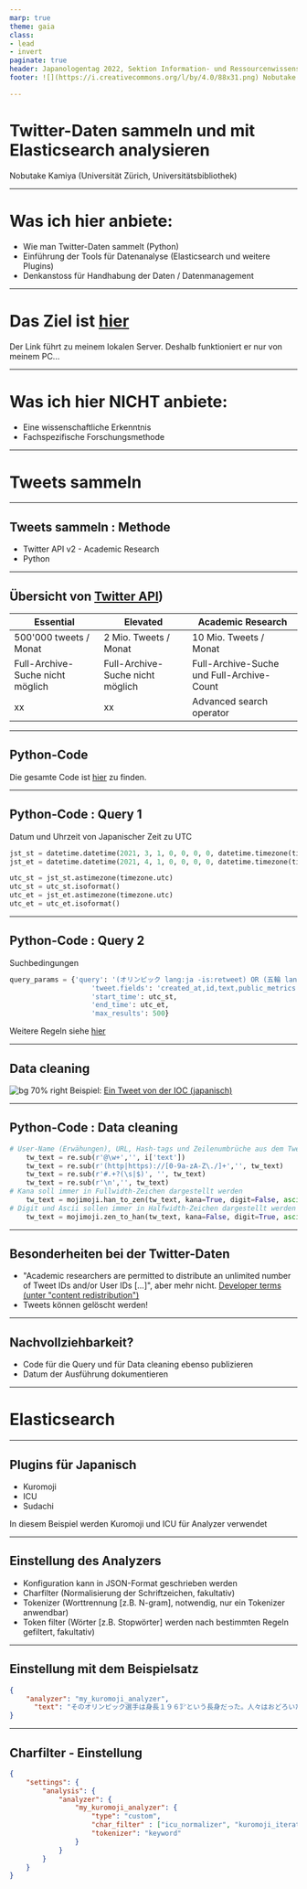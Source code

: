 ```yaml
---
marp: true
theme: gaia
class: 
- lead
- invert
paginate: true
header: Japanologentag 2022, Sektion Information- und Ressourcenwissenschaften
footer: ![](https://i.creativecommons.org/l/by/4.0/88x31.png) Nobutake Kamiya

---
```


# Twitter-Daten sammeln und mit Elasticsearch analysieren
Nobutake Kamiya (Universität Zürich, Universitätsbibliothek)

---

# Was ich hier anbiete:
- Wie man Twitter-Daten sammelt (Python)
- Einführung der Tools für Datenanalyse (Elasticsearch und weitere Plugins)
- Denkanstoss für Handhabung der Daten / Datenmanagement

---

# Das Ziel ist [hier](http://localhost:5601) 
Der Link führt zu meinem lokalen Server. Deshalb funktioniert er nur von meinem PC...

---

# Was ich hier **NICHT** anbiete:
- Eine wissenschaftliche Erkenntnis
- Fachspezifische Forschungsmethode

---

# Tweets sammeln

---

## Tweets sammeln : Methode
- Twitter API v2 - Academic Research
- Python

---
## Übersicht von [Twitter API](https://developer.twitter.com/en/docs/twitter-api))
|Essential              | Elevated              | Academic Research                         |
|-----------------------|-----------------------|-------------------------------------------|
|500'000 tweets / Monat | 2 Mio. Tweets / Monat | 10 Mio. Tweets / Monat                    |
|Full-Archive-Suche nicht möglich | Full-Archive-Suche nicht möglich  | Full-Archive-Suche und Full-Archive-Count |
|      xx               |        xx             | Advanced search operator                  |

 

---
## Python-Code
Die gesamte Code ist [hier](https://github.com/NbtKmy/analyze_tweets/blob/main/searchTweets.py) zu finden.


---
## Python-Code : Query 1
Datum und Uhrzeit von Japanischer Zeit zu UTC
```Python
jst_st = datetime.datetime(2021, 3, 1, 0, 0, 0, 0, datetime.timezone(timedelta(hours=+9)))
jst_et = datetime.datetime(2021, 4, 1, 0, 0, 0, 0, datetime.timezone(timedelta(hours=+9)))

utc_st = jst_st.astimezone(timezone.utc)
utc_st = utc_st.isoformat()
utc_et = jst_et.astimezone(timezone.utc)
utc_et = utc_et.isoformat()
```

---
## Python-Code : Query 2
Suchbedingungen
```Python
query_params = {'query': '(オリンピック lang:ja -is:retweet) OR (五輪 lang:ja -is:retweet)',
                    'tweet.fields': 'created_at,id,text,public_metrics',
                    'start_time': utc_st,
                    'end_time': utc_et,
                    'max_results': 500}
```
Weitere Regeln siehe [hier](https://developer.twitter.com/en/docs/twitter-api/tweets/filtered-stream/integrate/build-a-rule#order-of-operations)

---
## Data cleaning

![bg 70% right](./img/olympicSample.png)
Beispiel: [Ein Tweet von der IOC (japanisch)](https://twitter.com/gorin/status/1554965339787579392)

---

## Python-Code : Data cleaning
```Python
# User-Name (Erwähungen), URL, Hash-tags und Zeilenumbrüche aus dem Tweets entfernen
    tw_text = re.sub(r'@\w+','', i['text'])
    tw_text = re.sub(r'(http|https)://[0-9a-zA-Z\./]+','', tw_text)
    tw_text = re.sub(r'#.+?(\s|$)', '', tw_text)
    tw_text = re.sub(r'\n','', tw_text)
# Kana soll immer in Fullwidth-Zeichen dargestellt werden
    tw_text = mojimoji.han_to_zen(tw_text, kana=True, digit=False, ascii=False)
# Digit und Ascii sollen immer in Halfwidth-Zeichen dargestellt werden
    tw_text = mojimoji.zen_to_han(tw_text, kana=False, digit=True, ascii=True)
```

---

## Besonderheiten bei der Twitter-Daten
- "Academic researchers are permitted to distribute an unlimited number of Tweet IDs and/or User IDs [...]", aber mehr nicht. [Developer terms (unter "content redistribution")](https://developer.twitter.com/en/developer-terms/policy)
- Tweets können gelöscht werden!

---

## Nachvollziehbarkeit?
- Code für die Query und für Data cleaning ebenso publizieren
- Datum der Ausführung dokumentieren

---

# Elasticsearch

---

## Plugins für Japanisch
- Kuromoji
- ICU
- Sudachi 

In diesem Beispiel werden Kuromoji und ICU für Analyzer verwendet

---

## Einstellung des Analyzers
- Konfiguration kann in JSON-Format geschrieben werden
- Charfilter (Normalisierung der Schriftzeichen, fakultativ)
- Tokenizer (Worttrennung [z.B. N-gram], notwendig, nur ein Tokenizer anwendbar)
- Token filter (Wörter [z.B. Stopwörter] werden nach bestimmten Regeln gefiltert, fakultativ)


---

## Einstellung mit dem Beispielsatz

```JSON
{
    "analyzer": "my_kuromoji_analyzer",
      "text": "そのオリンピック選手は身長１９６㌢という長身だった。人々はおどろいた。二〇〇〇人がオリンピックを観戦しながらコンピューターをつかっていた"
}
```

---

## Charfilter - Einstellung

```JSON
{
    "settings": {
        "analysis": {
            "analyzer": {
                "my_kuromoji_analyzer": {
                    "type": "custom",
                    "char_filter" : ["icu_normalizer", "kuromoji_iteration_mark"],
                    "tokenizer": "keyword"
                }
            }
        }
    }
}
```








